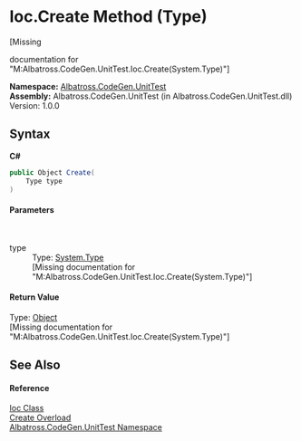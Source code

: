 # Ioc.Create Method (Type)
 

\[Missing <summary> documentation for "M:Albatross.CodeGen.UnitTest.Ioc.Create(System.Type)"\]

**Namespace:**&nbsp;<a href="56BAD780">Albatross.CodeGen.UnitTest</a><br />**Assembly:**&nbsp;Albatross.CodeGen.UnitTest (in Albatross.CodeGen.UnitTest.dll) Version: 1.0.0

## Syntax

**C#**<br />
``` C#
public Object Create(
	Type type
)
```


#### Parameters
&nbsp;<dl><dt>type</dt><dd>Type: <a href="http://msdn2.microsoft.com/en-us/library/42892f65" target="_blank">System.Type</a><br />\[Missing <param name="type"/> documentation for "M:Albatross.CodeGen.UnitTest.Ioc.Create(System.Type)"\]</dd></dl>

#### Return Value
Type: <a href="http://msdn2.microsoft.com/en-us/library/e5kfa45b" target="_blank">Object</a><br />\[Missing <returns> documentation for "M:Albatross.CodeGen.UnitTest.Ioc.Create(System.Type)"\]

## See Also


#### Reference
<a href="F9B0250E">Ioc Class</a><br /><a href="E08E965E">Create Overload</a><br /><a href="56BAD780">Albatross.CodeGen.UnitTest Namespace</a><br />